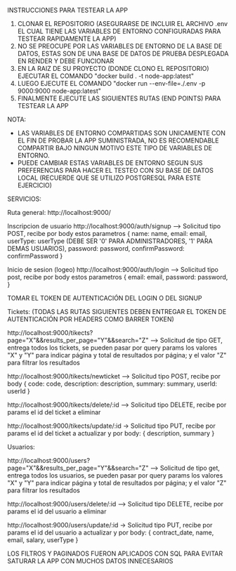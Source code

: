 INSTRUCCIONES PARA TESTEAR LA APP

1. CLONAR EL REPOSITORIO (ASEGURARSE DE INCLUIR EL ARCHIVO .env EL CUAL TIENE LAS VARIABLES DE ENTORNO CONFIGURADAS PARA TESTEAR RAPIDAMENTE LA APP)
2. NO SE PREOCUPE POR LAS VARIABLES DE ENTORNO DE LA BASE DE DATOS, ESTAS SON DE UNA BASE DE DATOS DE PRUEBA DESPLEGADA EN RENDER Y DEBE FUNCIONAR
3. EN LA RAIZ DE SU PROYECTO (DONDE CLONO EL REPOSITORIO) EJECUTAR EL COMANDO "docker build . -t node-app:latest"
4. LUEGO EJECUTE EL COMANDO "docker run --env-file=./.env -p 9000:9000  node-app:latest"
5. FINALMENTE EJECUTE LAS SIGUIENTES RUTAS (END POINTS) PARA TESTEAR LA APP

NOTA:
- LAS VARIABLES DE ENTORNO COMPARTIDAS SON UNICAMENTE CON EL FIN DE PROBAR LA APP SUMINISTRADA, NO ES RECOMENDABLE COMPARTIR BAJO NINGUN MOTIVO ESTE TIPO DE VARIABLES DE ENTORNO.
- PUEDE CAMBIAR ESTAS VARIABLES DE ENTORNO SEGUN SUS PREFERENCIAS PARA HACER EL TESTEO CON SU BASE DE DATOS LOCAL (RECUERDE QUE SE UTILIZO POSTGRESQL PARA ESTE EJERCICIO)


SERVICIOS:

Ruta general:
http://localhost:9000/

Inscripcion de usuario
http://localhost:9000/auth/signup
 --> Solicitud tipo POST, recibe por body estos parametros {
            name: name,
            email: email,
            userType: userType (DEBE SER '0' PARA ADMINISTRADORES, '1' PARA DEMAS USUARIOS),
            password: password,
            confirmPassword: confirmPassword
        }

Inicio de sesion (logeo)
http://localhost:9000/auth/login
 --> Solicitud tipo post, recibe por body estos parametros {
            email: email,
            password: password,
        }  


TOMAR EL TOKEN DE AUTENTICACIÓN DEL LOGIN O DEL SIGNUP

Tickets: (TODAS LAS RUTAS SIGUIENTES DEBEN ENTREGAR EL TOKEN DE AUTENTICACIÓN POR HEADERS COMO BARRER TOKEN)

http://localhost:9000/tikects?page="X"&&results_per_page="Y"&&search="Z"
--> Solicitud de tipo GET, entrega todos los tickets, se pueden pasar por query params los valores "X" y "Y" para indicar página y total de resultados por página; y el valor "Z" para filtrar los resultados

http://localhost:9000/tikects/newticket
--> Solicitud tipo POST, recibe por body {
            code: code,
            description: description,
            summary: summary,
            userId: userId
        }

http://localhost:9000/tikects/delete/:id
--> Solicitud tipo DELETE, recibe por params el id del ticket a eliminar

http://localhost:9000/tikects/update/:id
-> Solicitud tipo PUT, recibe por params el id del ticket a actualizar y por body: { description, summary }


Usuarios:

http://localhost:9000/users?page="X"&&results_per_page="Y"&&search="Z"
--> Solicitud de tipo get, entrega todos los usuarios, se pueden pasar por query params los valores "X" y "Y" para indicar página y total de resultados por página; y el valor "Z" para filtrar los resultados

http://localhost:9000/users/delete/:id
--> Solicitud tipo DELETE, recibe por params el id del usuario a eliminar

http://localhost:9000/users/update/:id
-> Solicitud tipo PUT, recibe por params el id del usuario a actualizar y por body: { contract_date, name, email, salary, userType }


LOS FILTROS Y PAGINADOS FUERON APLICADOS CON SQL PARA EVITAR SATURAR LA APP CON MUCHOS DATOS INNECESARIOS
